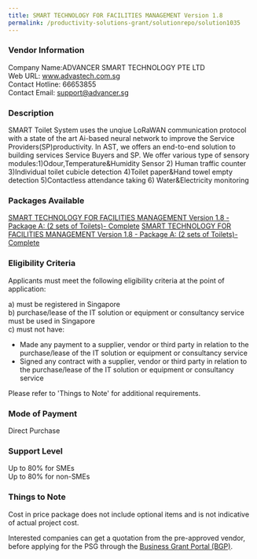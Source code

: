 ```yaml
---
title: SMART TECHNOLOGY FOR FACILITIES MANAGEMENT Version 1.8 
permalink: /productivity-solutions-grant/solutionrepo/solution1035
---
```


### Vendor Information
Company Name:ADVANCER SMART TECHNOLOGY PTE LTD <br>Web URL: www.advastech.com.sg <br>Contact Hotline: 66653855 <br>Contact Email: support@advancer.sg <br>

### Description

SMART Toilet System uses the unqiue LoRaWAN communication protocol with a state of the art Ai-based neural network to improve the Service Providers(SP)productivity. In AST, we offers an end-to-end solution to building services Service Buyers and SP. 
We offer various type of sensory modules:1)Odour,Temperature&Humidity Sensor 2) Human traffic counter 3)Individual toilet cubicle detection 4)Toilet paper&Hand towel empty detection 5)Contactless attendance taking 6) Water&Electricity monitoring

### Packages Available

<a href='https://www.gobusiness.gov.sg/images/psg/Desensitised_Advancer_20200342_Annex_3_Part_1.pdf' target='_blank'>SMART TECHNOLOGY FOR FACILITIES MANAGEMENT Version 1.8 - Package A: (2 sets of Toilets)- Complete</a>
<a href='https://www.gobusiness.gov.sg/images/psg/Desensitised_Advancer_20200342_Annex_3_Part_1.pdf' target='_blank'>SMART TECHNOLOGY FOR FACILITIES MANAGEMENT Version 1.8 - Package A: (2 sets of Toilets)- Complete</a>

### Eligibility Criteria

Applicants must meet the following eligibility criteria at the point of application:

a) must be registered in Singapore <br>
b) purchase/lease of the IT solution or equipment or consultancy service must be used in Singapore <br>
c) must not have:
- Made any payment to a supplier, vendor or third party in relation to the purchase/lease of the IT solution or equipment or consultancy service
- Signed any contract with a supplier, vendor or third party in relation to the purchase/lease of the IT solution or equipment or consultancy service

Please refer to 'Things to Note' for additional requirements.

### Mode of Payment
Direct Purchase

### Support Level
Up to 80% for SMEs <br>
Up to 80% for non-SMEs

### Things to Note
Cost in price package does not include optional items and is not indicative of actual project cost.

Interested companies can get a quotation from the pre-approved vendor, before applying for the PSG through the <a target='_blank' href='https://www.businessgrants.gov.sg/'>Business Grant Portal (BGP)</a>.
